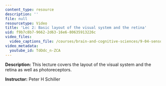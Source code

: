 ```yaml
---
content_type: resource
description: ''
file: null
resourcetype: Video
title: 'Lec 2: Basic layout of the visual system and the retina'
uid: f9b7c8b7-9662-2d63-16e6-80635913226c
video_files:
  video_captions_file: /courses/brain-and-cognitive-sciences/9-04-sensory-systems-fall-2013/lecture-videos/lec-2-basic-layout-of-the-visual-system-and-the-retina/TdOdc_n-ZCA.vtt
video_metadata:
  youtube_id: TdOdc_n-ZCA
---
```


**Description:** This lecture covers the layout of the visual system and the retina as well as photoreceptors.

**Instructor:** Peter H Schiller